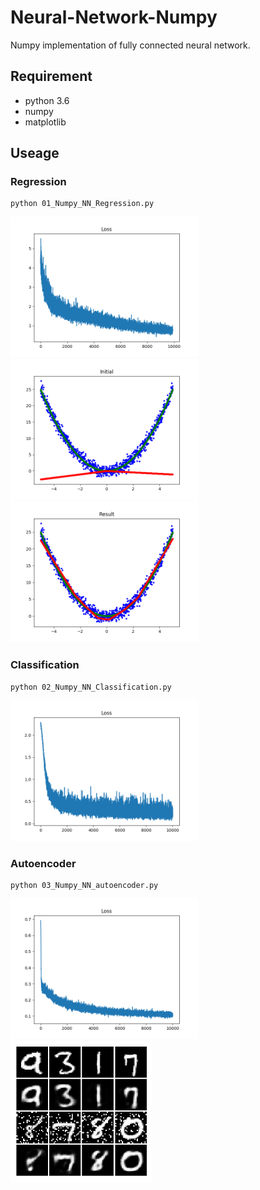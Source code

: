 # Neural-Network-Numpy
Numpy implementation of fully connected neural network.

## Requirement
- python 3.6
- numpy
- matplotlib

## Useage
### Regression
```
python 01_Numpy_NN_Regression.py
```
<img src="images/01_loss.png" width="300">
<img src="images/01_init.png" width="300">
<img src="images/01_result.png" width="300">

### Classification
```
python 02_Numpy_NN_Classification.py
```
<img src="images/02_loss.png" width="300">


### Autoencoder
```
python 03_Numpy_NN_autoencoder.py
```
<img src="images/03_loss.png" width="300">
<img src="images/03_reconst.png" width="226">